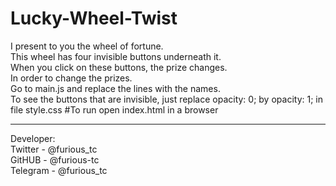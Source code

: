 # Lucky-Wheel-Twist

I present to you the wheel of fortune. \
This wheel has four invisible buttons underneath it. \
When you click on these buttons, the prize changes. \
In order to change the prizes. \
Go to main.js and replace the lines with the names. \
To see the buttons that are invisible, just replace opacity: 0; by opacity: 1; in file style.css
#To run open index.html in a browser

-----------------------------------------------------------

Developer: \
Twitter - @furious_tc \
GitHUB - @furious-tc \
Telegram - @furious_tc